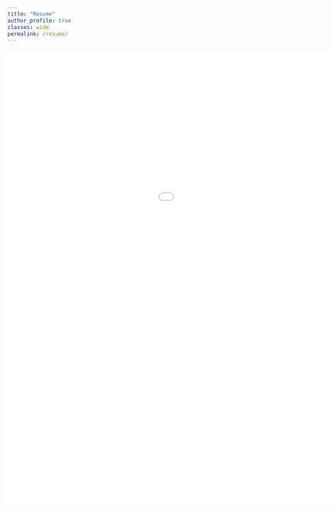 ```yaml
---
title: "Resume"
author_profile: true
classes: wide
permalink: /resume/
---
```

<!-- Maybe put your face in the light ..here
-->
 <embed src="/assets/zain-resume.pdf" width="1280px" height="1024px"/>
